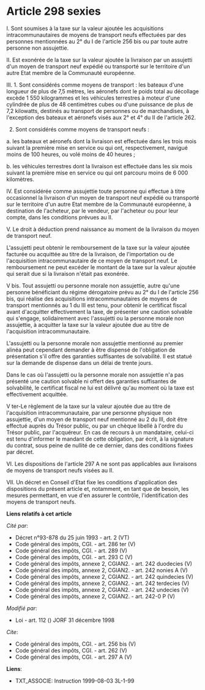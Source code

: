 # Article 298 sexies

I. Sont soumises à la taxe sur la valeur ajoutée les acquisitions intracommunautaires de moyens de transport neufs effectuées
par des personnes mentionnées au 2° du I de l'article 256 bis ou par toute autre personne non assujettie. 

II. Est exonérée de la taxe sur la valeur ajoutée la livraison par un assujetti d'un moyen de transport neuf expédié ou
transporté sur le territoire d'un autre Etat membre de la Communauté européenne. 

III. 1. Sont considérés comme moyens de transport : les bateaux d'une longueur de plus de 7,5 mètres, les aéronefs dont le
poids total au décollage excède 1 550 kilogrammes et les véhicules terrestres à moteur d'une cylindrée de plus de 48
centimètres cubes ou d'une puissance de plus de 7,2 kilowatts, destinés au transport de personnes ou de marchandises, à
l'exception des bateaux et aéronefs visés aux 2° et 4° du II de l'article 262.

2. Sont considérés comme moyens de transport neufs : 

a. les bateaux et aéronefs dont la livraison est effectuée dans les trois mois suivant la première mise en service ou qui
ont, respectivement, navigué moins de 100 heures, ou volé moins de 40 heures ; 

b. les véhicules terrestres dont la livraison est effectuée dans les six mois suivant la première mise en service ou qui ont
parcouru moins de 6 000 kilomètres. 

IV. Est considérée comme assujettie toute personne qui effectue à titre occasionnel la livraison d'un moyen de transport neuf
expédié ou transporté sur le territoire d'un autre Etat membre de la Communauté européenne, à destination de l'acheteur, par
le vendeur, par l'acheteur ou pour leur compte, dans les conditions prévues au II. 

V. Le droit à déduction prend naissance au moment de la livraison du moyen de transport neuf. 

L'assujetti peut obtenir le remboursement de la taxe sur la valeur ajoutée facturée ou acquittée au titre de la livraison, de
l'importation ou de l'acquisition intracommunautaire de ce moyen de transport neuf. Le remboursement ne peut excéder le
montant de la taxe sur la valeur ajoutée qui serait due si la livraison n'était pas exonérée. 

V bis. Tout assujetti ou personne morale non assujettie, autre qu'une personne bénéficiant du régime dérogatoire prévu au 2°
du I de l'article 256 bis, qui réalise des acquisitions intracommunautaires de moyens de transport mentionnés au 1 du III est
tenu, pour obtenir le certificat fiscal avant d'acquitter effectivement la taxe, de présenter une caution solvable qui
s'engage, solidairement avec l'assujetti ou la personne morale non assujettie, à acquitter la taxe sur la valeur ajoutée due
au titre de l'acquisition intracommunautaire. 

L'assujetti ou la personne morale non assujettie mentionné au premier alinéa peut cependant demander à être dispensé de
l'obligation de présentation s'il offre des garanties suffisantes de solvabilité. Il est statué sur la demande de dispense
dans un délai de trente jours. 

Dans le cas où l'assujetti ou la personne morale non assujettie n'a pas présenté une caution solvable ni offert des garanties
suffisantes de solvabilité, le certificat fiscal ne lui est délivré qu'au moment où la taxe est effectivement acquittée. 

V ter-Le règlement de la taxe sur la valeur ajoutée due au titre de l'acquisition intracommunautaire, par une personne
physique non assujettie, d'un moyen de transport neuf mentionné au 2 du III, doit être effectué auprès du Trésor public, ou
par un chèque libellé à l'ordre du Trésor public, par l'acquéreur. En cas de recours à un mandataire, celui-ci est tenu
d'informer le mandant de cette obligation, par écrit, à la signature du contrat, sous peine de nullité de ce dernier, dans
des conditions fixées par décret. 

VI. Les dispositions de l'article 297 A ne sont pas applicables aux livraisons de moyens de transport neufs visées au II. 

VII. Un décret en Conseil d'Etat fixe les conditions d'application des dispositions du présent article et, notamment, en tant
que de besoin, les mesures permettant, en vue d'en assurer le contrôle, l'identification des moyens de transport neufs.

**Liens relatifs à cet article**

_Cité par_:

  - Décret n°93-878 du 25 juin 1993 - art. 2 (VT)
  - Code général des impôts, CGI. - art. 286 ter (V)
  - Code général des impôts, CGI. - art. 289 (V)
  - Code général des impôts, CGI. - art. 293 C (V)
  - Code général des impôts, annexe 2, CGIAN2. - art. 242 duodecies (V)
  - Code général des impôts, annexe 2, CGIAN2. - art. 242 nonies A (V)
  - Code général des impôts, annexe 2, CGIAN2. - art. 242 quindecies (V)
  - Code général des impôts, annexe 2, CGIAN2. - art. 242 terdecies (V)
  - Code général des impôts, annexe 2, CGIAN2. - art. 242 undecies (V)
  - Code général des impôts, annexe 2, CGIAN2. - art. 242-0 P (V)

_Modifié par_:

  - Loi - art. 112 () JORF 31 décembre 1998

_Cite_:

  - Code général des impôts, CGI. - art. 256 bis (V)
  - Code général des impôts, CGI. - art. 262 (V)
  - Code général des impôts, CGI. - art. 297 A (V)

**Liens**:

  - TXT_ASSOCIE: Instruction 1999-08-03 3L-1-99
